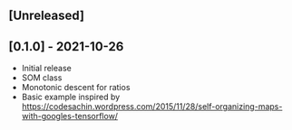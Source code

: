 ## [Unreleased]

## [0.1.0] - 2021-10-26

- Initial release
- SOM class
- Monotonic descent for ratios
- Basic example inspired by https://codesachin.wordpress.com/2015/11/28/self-organizing-maps-with-googles-tensorflow/
